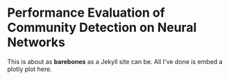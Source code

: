 # Performance Evaluation of Community Detection on Neural Networks

This is about as **barebones** as a Jekyll site can be. All I've done is embed a plotly plot here.

